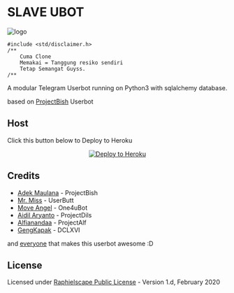 # SLAVE UBOT

![logo](https://telegra.ph/file/47e27c26a72eebb354c4a.jpg)

```
#include <std/disclaimer.h>
/**
    Cuma Clone
    Memakai = Tanggung resiko sendiri
    Tetap Semangat Guyss.
/**
```

A modular Telegram Userbot running on Python3 with sqlalchemy database. 

based on [ProjectBish](https://github.com/adekmaulana/ProjectBish) Userbot
 
 ## Host
Click this button below to Deploy to Heroku
<p align="center"><a href="https://heroku.com/deploy?template=https://github.com/molana062/Slaves/tree/master"> <img src="https://www.herokucdn.com/deploy/button.png" alt="Deploy to Heroku"/></a></p>

## Credits
* [Adek Maulana](https://github.com/adekmaulana) - ProjectBish
* [Mr. Miss](https://github.com/keselekpermen69) - UserButt
* [Move Angel](https://github.com/MoveAngel) - One4uBot
* [Aidil Aryanto](https://github.com/aidilaryanto) - ProjectDils
* [Alfianandaa](https://github.com/alfianandaa) - ProjectAlf
* [GengKapak](https://github.com/GengKapak) - DCLXVI

and [everyone](https://github.com/IrhamFadzillah/NightCore/graphs/contributors) that makes this userbot awesome :D

## License
Licensed under [Raphielscape Public License](https://github.com/IrhamFadzillah/NightCore/blob/master/LICENSE) - Version 1.d, February 2020
